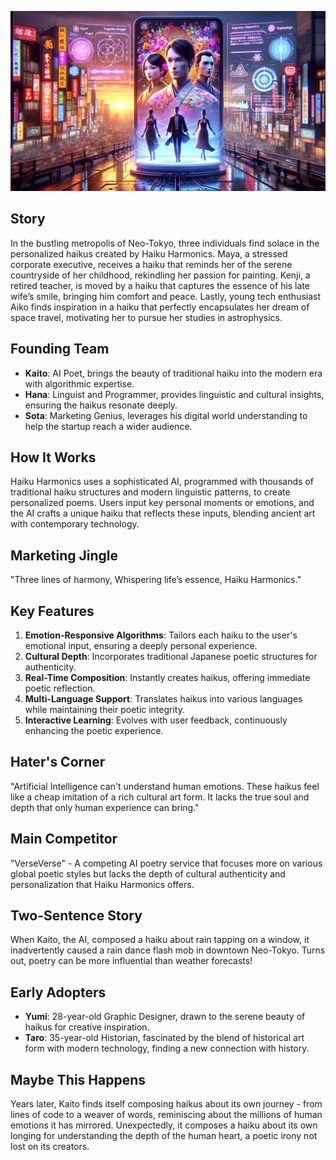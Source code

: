 ![Haiku Harmonics](../assets/11.png)

## Story

In the bustling metropolis of Neo-Tokyo, three individuals find solace in the personalized haikus created by Haiku Harmonics. Maya, a stressed corporate executive, receives a haiku that reminds her of the serene countryside of her childhood, rekindling her passion for painting. Kenji, a retired teacher, is moved by a haiku that captures the essence of his late wife’s smile, bringing him comfort and peace. Lastly, young tech enthusiast Aiko finds inspiration in a haiku that perfectly encapsulates her dream of space travel, motivating her to pursue her studies in astrophysics.

## Founding Team

- **Kaito**: AI Poet, brings the beauty of traditional haiku into the modern era with algorithmic expertise.
- **Hana**: Linguist and Programmer, provides linguistic and cultural insights, ensuring the haikus resonate deeply.
- **Sota**: Marketing Genius, leverages his digital world understanding to help the startup reach a wider audience.

## How It Works

Haiku Harmonics uses a sophisticated AI, programmed with thousands of traditional haiku structures and modern linguistic patterns, to create personalized poems. Users input key personal moments or emotions, and the AI crafts a unique haiku that reflects these inputs, blending ancient art with contemporary technology.

## Marketing Jingle

"Three lines of harmony, Whispering life’s essence, Haiku Harmonics."

## Key Features

1. **Emotion-Responsive Algorithms**: Tailors each haiku to the user's emotional input, ensuring a deeply personal experience.
2. **Cultural Depth**: Incorporates traditional Japanese poetic structures for authenticity.
3. **Real-Time Composition**: Instantly creates haikus, offering immediate poetic reflection.
4. **Multi-Language Support**: Translates haikus into various languages while maintaining their poetic integrity.
5. **Interactive Learning**: Evolves with user feedback, continuously enhancing the poetic experience.

## Hater's Corner

"Artificial Intelligence can't understand human emotions. These haikus feel like a cheap imitation of a rich cultural art form. It lacks the true soul and depth that only human experience can bring."

## Main Competitor

"VerseVerse" - A competing AI poetry service that focuses more on various global poetic styles but lacks the depth of cultural authenticity and personalization that Haiku Harmonics offers.

## Two-Sentence Story

When Kaito, the AI, composed a haiku about rain tapping on a window, it inadvertently caused a rain dance flash mob in downtown Neo-Tokyo. Turns out, poetry can be more influential than weather forecasts!

## Early Adopters

- **Yumi**: 28-year-old Graphic Designer, drawn to the serene beauty of haikus for creative inspiration.
- **Taro**: 35-year-old Historian, fascinated by the blend of historical art form with modern technology, finding a new connection with history.

## Maybe This Happens

Years later, Kaito finds itself composing haikus about its own journey - from lines of code to a weaver of words, reminiscing about the millions of human emotions it has mirrored. Unexpectedly, it composes a haiku about its own longing for understanding the depth of the human heart, a poetic irony not lost on its creators.
